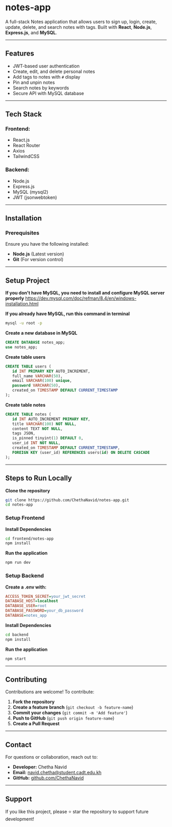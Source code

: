 # notes-app

A full-stack Notes application that allows users to sign up, login, create, update, delete, and search notes with tags. Built with **React**, **Node.js**, **Express.js**, and **MySQL**.

---

## Features

- JWT-based user authentication
- Create, edit, and delete personal notes
- Add tags to notes with `#` display
- Pin and unpin notes
- Search notes by keywords
- Secure API with MySQL database

---

## Tech Stack

### Frontend:
- React.js
- React Router
- Axios
- TailwindCSS

### Backend:
- Node.js
- Express.js
- MySQL (mysql2)
- JWT (jsonwebtoken)

---

## Installation
### Prerequisites

Ensure you have the following installed:
- **Node.js** (Latest version)
- **Git** (For version control)

---

## Setup Project

**If you don't have MySQL, you need to install and configure MySQL server properly**
https://dev.mysql.com/doc/refman/8.4/en/windows-installation.html

**If you already have MySQL, run this command in terminal**
```bash
mysql -u root -p
```
**Create a new database in MySQL**
```sql
CREATE DATABASE notes_app;
use notes_app;
```
**Create table users**
```sql
CREATE TABLE users (
   id INT PRIMARY KEY AUTO_INCREMENT,
   full_name VARCHAR(50),
   email VARCHAR(100) unique,
   password VARCHAR(50),
   created_on TIMESTAMP DEFAULT CURRENT_TIMESTAMP
);
```
**Create table notes**
```sql
CREATE TABLE notes (
   id INT AUTO_INCREMENT PRIMARY KEY,
   title VARCHAR(100) NOT NULL,
   content TEXT NOT NULL,
   tags JSON,
   is_pinned tinyint(1) DEFAULT 0,
   user_id INT NOT NULL,
   created_on TIMESTAMP DEFAULT CURRENT_TIMESTAMP,
   FOREIGN KEY (user_id) REFERENCES users(id) ON DELETE CASCADE
);
```
---

## Steps to Run Locally

**Clone the repository** 
```bash
git clone https://github.com/ChethaNavid/notes-app.git
cd notes-app
```
### Setup Frontend
**Install Dependencies**
```bash
cd frontend/notes-app
npm install
```
**Run the application**
```bash
npm run dev
```
### Setup Backend
**Create a .env with:**
```ini
ACCESS_TOKEN_SECRET=your_jwt_secret
DATABASE_HOST=localhost
DATABASE_USER=root
DATABASE_PASSWORD=your_db_password
DATABASE=notes_app
```
**Install Dependencies**
```bash
cd backend
npm install
```
**Run the application**
```bash
npm start
```
---

## Contributing
Contributions are welcome! To contribute:
1. **Fork the repository**
2. **Create a feature branch** (`git checkout -b feature-name`)
3. **Commit your changes** (`git commit -m 'Add feature'`)
4. **Push to GitHub** (`git push origin feature-name`)
5. **Create a Pull Request**

---

## Contact
For questions or collaboration, reach out to:
- **Developer:** Chetha Navid
- **Email:** navid.chetha@student.cadt.edu.kh
- **GitHub:** [github.com/ChethaNavid](https://github.com/ChethaNavid)

---

## Support
If you like this project, please ⭐ star the repository to support future development!

